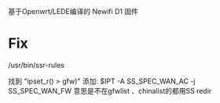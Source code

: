 基于Openwrt/LEDE编译的 Newifi D1 固件

# Fix

/usr/bin/ssr-rules

找到 "ipset_r() > gfw)" 添加:
$IPT -A SS_SPEC_WAN_AC -j SS_SPEC_WAN_FW
意思是不在gfwlist 、chinalist的都用SS redir
